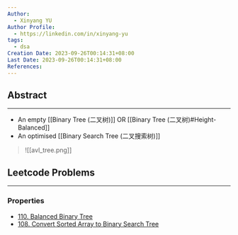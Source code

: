 ```yaml
---
Author:
  - Xinyang YU
Author Profile:
  - https://linkedin.com/in/xinyang-yu
tags:
  - dsa
Creation Date: 2023-09-26T00:14:31+08:00
Last Date: 2023-09-26T00:14:31+08:00
References:
---
```

## Abstract
---
- An empty [[Binary Tree (二叉树)]] OR [[Binary Tree (二叉树)#Height-Balanced]]
- An optimised [[Binary Search Tree (二叉搜索树)]] 
>![[avl_tree.png]]


## Leetcode Problems
---
### Properties
- [110. Balanced Binary Tree](https://leetcode.cn/problems/balanced-binary-tree/)
- [108. Convert Sorted Array to Binary Search Tree](https://leetcode.cn/problems/convert-sorted-array-to-binary-search-tree/)